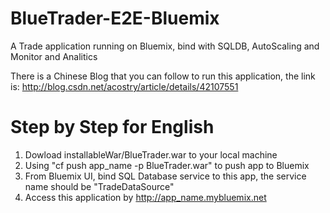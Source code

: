 BlueTrader-E2E-Bluemix
======================

A Trade application running on Bluemix, bind with SQLDB, AutoScaling and Monitor and Analitics

There is a Chinese Blog that you can follow to run this application, the link is:
http://blog.csdn.net/acostry/article/details/42107551


Step by Step for English
==================================

1. Dowload installableWar/BlueTrader.war to your local machine
2. Using "cf push app_name -p BlueTrader.war" to push app to Bluemix
3. From Bluemix UI, bind SQL Database service to this app, the service name should be "TradeDataSource"
4. Access this application by http://app_name.mybluemix.net
